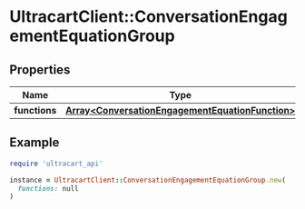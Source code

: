# UltracartClient::ConversationEngagementEquationGroup

## Properties

| Name | Type | Description | Notes |
| ---- | ---- | ----------- | ----- |
| **functions** | [**Array&lt;ConversationEngagementEquationFunction&gt;**](ConversationEngagementEquationFunction.md) |  | [optional] |

## Example

```ruby
require 'ultracart_api'

instance = UltracartClient::ConversationEngagementEquationGroup.new(
  functions: null
)
```


